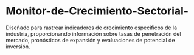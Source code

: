 # Monitor-de-Crecimiento-Sectorial-
Diseñado para rastrear indicadores de crecimiento específicos de la industria, proporcionando información sobre tasas de penetración del mercado, pronósticos de expansión y evaluaciones de potencial de inversión.
